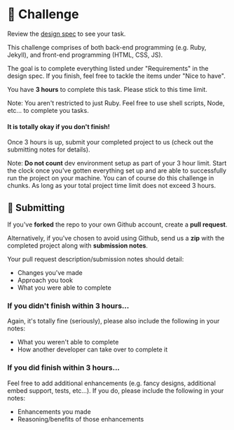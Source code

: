 # 💪 Challenge

Review the [design spec](./specs/contentful-blog-webinar.md) to see your task.

This challenge comprises of both back-end programming (e.g. Ruby, Jekyll), and front-end programming (HTML, CSS, JS).

The goal is to complete everything listed under "Requirements" in the design spec. If you finish, feel free to tackle the items under "Nice to have".

You have **3 hours** to complete this task. Please stick to this time limit.

Note: You aren't restricted to just Ruby. Feel free to use shell scripts, Node, etc... to complete you tasks.

#### It is totally okay if you don't finish!

Once 3 hours is up, submit your completed project to us (check out the submitting notes for details).

Note: **Do not count** dev environment setup as part of your 3 hour limit. Start the clock once you've gotten everything set up and are able to successfully run the project on your machine. You can of course do this challenge in chunks. As long as your total project time limit does not exceed 3 hours.

## 🙌 Submitting

If you've **forked** the repo to your own Github account, create a **pull request**.

Alternatively, if you've chosen to avoid using Github, send us a **zip** with the completed project along with **submission notes**.

Your pull request description/submission notes should detail:

- Changes you've made
- Approach you took
- What you were able to complete

### If you didn't finish within 3 hours...

Again, it's totally fine (seriously), please also include the following in your notes:

- What you weren't able to complete
- How another developer can take over to complete it

### If you did finish within 3 hours...

Feel free to add additional enhancements (e.g. fancy designs, additional embed support, tests, etc...). If you do, please include the following in your notes:

- Enhancements you made
- Reasoning/benefits of those enhancements
